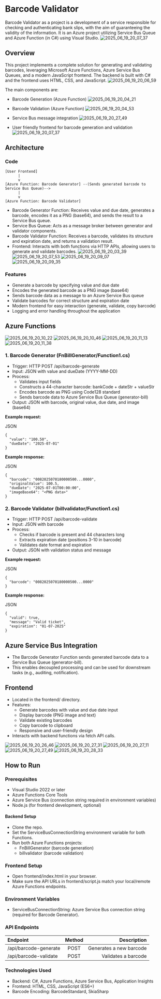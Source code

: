 # Barcode Validator

Barcode Validator as a project is a development of a service responsible for checking and authenticating bank slips, with the aim of guaranteeing the validity of the information. It is an Azure project utilizing Service Bus Queue and Azure Function (in C#) using Visual Studio.
![2025_06_19_20_07_37](https://github.com/user-attachments/assets/cb87c723-ff84-4835-b4ca-35f008a3f678)


## Overview

This project implements a complete solution for generating and validating barcodes, leveraging Microsoft Azure Functions, Azure Service Bus Queues, and a modern JavaScript frontend. The backend is built with C# and the frontend uses HTML, CSS, and JavaScript.
![2025_06_19_20_06_59](https://github.com/user-attachments/assets/2ed7c60d-e2a9-4866-972b-3904a4c48641)


The main components are:

- Barcode Generation (Azure Function)
  ![2025_06_19_20_04_21](https://github.com/user-attachments/assets/b1716cd6-ea2b-4105-93d1-7f26450ec5d2)

- Barcode Validation (Azure Function)
  ![2025_06_19_20_04_53](https://github.com/user-attachments/assets/f9c44740-2021-419a-9e76-179617eb9dc6)

- Service Bus message integration
  ![2025_06_19_20_27_49](https://github.com/user-attachments/assets/cc1f2de9-9b44-4b3d-82f9-f124828ae41c)

- User friendly frontend for barcode generation and validation
  ![2025_06_19_20_07_37](https://github.com/user-attachments/assets/55ba6c3d-679f-4213-9360-150c65e46747)

## Architecture

### Code
```
[User Frontend]
      |
      v
[Azure Function: Barcode Generator] --(Sends generated barcode to Service Bus Queue)-->
      |
      v
[Azure Function: Barcode Validator]
```

  - Barcode Generator Function: Receives value and due date, generates a barcode, encodes it as a PNG (base64), and sends the result to a Service Bus queue.
  - Service Bus Queue: Acts as a message broker between generator and validator components.
  - Barcode Validator Function: Receives a barcode, validates its structure and expiration date, and returns a validation result.
  - Frontend: Interacts with both functions via HTTP APIs, allowing users to generate and validate barcodes.
![2025_06_19_20_03_39](https://github.com/user-attachments/assets/afabd08c-9a1d-4d30-ad3f-a1b03148fa39)
![2025_06_19_20_07_53](https://github.com/user-attachments/assets/e0193623-f1b7-4913-860f-ed1c710e9859)
![2025_06_19_20_09_07](https://github.com/user-attachments/assets/698e7e09-07cc-44a7-8660-c66913fb358f)
![2025_06_19_20_09_35](https://github.com/user-attachments/assets/b1351fe8-bf54-42c3-ae6b-7fb3468d3d9f)

### Features

  - Generate a barcode by specifying value and due date
  - Encodes the generated barcode as a PNG image (base64)
  - Sends barcode data as a message to an Azure Service Bus queue
  - Validate barcodes for correct structure and expiration date
  - Modern frontend for easy interaction (generate, validate, copy barcode)
  - Logging and error handling throughout the application

## Azure Functions
![2025_06_19_20_10_22](https://github.com/user-attachments/assets/3e60a0de-0fb5-406d-a08b-b9bf5d1c9db1)
![2025_06_19_20_10_46](https://github.com/user-attachments/assets/cc630c47-8959-49e0-a9e9-a2075fe73801)
![2025_06_19_20_11_13](https://github.com/user-attachments/assets/29b56945-7aba-48b0-b08d-27e9bae606de)
![2025_06_19_20_11_38](https://github.com/user-attachments/assets/670f592c-81ae-4d5d-8dd7-4f02d0a3fb83)

### 1. Barcode Generator (FnBillGenerator/Function1.cs)

- Trigger: HTTP POST /api/barcode-generate
- Input: JSON with value and dueDate (YYYY-MM-DD)
- Process:  
  - Validates input fields
  - Constructs a 44-character barcode: bankCode + dateStr + valueStr
  - Encodes barcode as PNG using Code128 standard
  - Sends barcode data to Azure Service Bus Queue (generator-bill)
- Output: JSON with barcode, original value, due date, and image (base64)

**Example request:**

JSON
```
{
  "value": "100.50",
  "dueDate": "2025-07-01"
}
```

**Example response:**

JSON
```
{
  "barcode": "0082025070180000500...0000",
  "originalValue": 100.5,
  "dueDate": "2025-07-01T00:00:00",
  "imageBase64": "<PNG data>"
}
```

### 2. Barcode Validator (billvalidator/Function1.cs)

- Trigger: HTTP POST /api/barcode-validate
- Input: JSON with barcode
- Process:
  - Checks if barcode is present and 44 characters long
  - Extracts expiration date (positions 3-10 in barcode)
  - Validates date format and expiration
- Output: JSON with validation status and message

**Example request:**

JSON
```
{
  "barcode": "0082025070180000500...0000"
}
```

**Example response:**

JSON
```
{
  "valid": true,
  "message": "Valid ticket",
  "expiration": "01-07-2025"
}
```

## Azure Service Bus Integration

- The Barcode Generator Function sends generated barcode data to a Service Bus Queue (generator-bill).
- This enables decoupled processing and can be used for downstream tasks (e.g., auditing, notification).

## Frontend

- Located in the frontend/ directory.
- Features:
  - Generate barcodes with value and due date input
  - Display barcode (PNG image and text)
  - Validate existing barcodes
  - Copy barcode to clipboard
  - Responsive and user-friendly design
- Interacts with backend functions via fetch API calls.

![2025_06_19_20_26_46](https://github.com/user-attachments/assets/2ef8c411-808e-49e7-b8b0-72573c703553)
![2025_06_19_20_27_31](https://github.com/user-attachments/assets/74bf029b-b03d-4aa7-9127-79cf424b84a9)
![2025_06_19_20_27_11](https://github.com/user-attachments/assets/7eb665d8-efa1-47d0-b35d-81d24f5160e1)
![2025_06_19_20_27_49](https://github.com/user-attachments/assets/5da58f02-1811-40f1-8292-1f1b683771a4)
![2025_06_19_20_28_33](https://github.com/user-attachments/assets/b236d5f7-cbfc-4d1c-aabc-206ebe8816cd)


## How to Run
### Prerequisites

- Visual Studio 2022 or later
- Azure Functions Core Tools
- Azure Service Bus (connection string required in environment variables)
- Node.js (for frontend development, optional)

#### Backend Setup

- Clone the repo.
- Set the ServiceBusConnectionString environment variable for both Functions.
- Run both Azure Functions projects:
  - FnBillGenerator (barcode generation)
  - billvalidator (barcode validation)

### Frontend Setup

- Open frontend/index.html in your browser.
- Make sure the API URLs in frontend/script.js match your local/remote Azure Functions endpoints.

### Environment Variables

- ServiceBusConnectionString: Azure Service Bus connection string (required for Barcode Generator).

### API Endpoints

|        Endpoint       |     Method     |           Description          |
|:----------------------|:--------------:|-------------------------------:|
| /api/barcode-generate |    POST        | Generates a new barcode        |
| /api/barcode-validate |    POST        | Validates a barcode            |

### Technologies Used
- Backend: C#, Azure Functions, Azure Service Bus, Application Insights
- Frontend: HTML, CSS, JavaScript (ES6+)
- Barcode Encoding: BarcodeStandard, SkiaSharp
